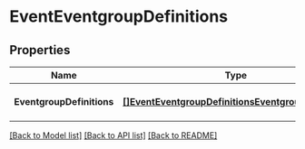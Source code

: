 # EventEventgroupDefinitions

## Properties
Name | Type | Description | Notes
------------ | ------------- | ------------- | -------------
**EventgroupDefinitions** | [**[]EventEventgroupDefinitionsEventgroupDefinition**](EventEventgroupDefinitionsEventgroup-Definition.md) |  | [optional] [default to null]

[[Back to Model list]](../README.md#documentation-for-models) [[Back to API list]](../README.md#documentation-for-api-endpoints) [[Back to README]](../README.md)


